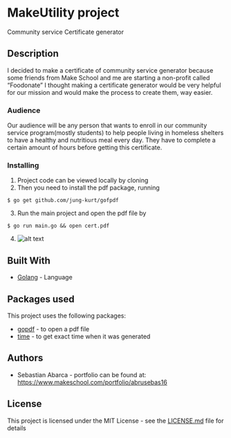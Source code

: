 # MakeUtility project
Community service Certificate generator

## Description
I decided to make a certificate of community service generator because some 
friends from Make School and me are starting a non-profit called “Foodonate”
I thought making a certificate generator would be very helpful for our mission and 
would make the process to create them, way easier. 

### Audience 
Our audience will be any person that wants to enroll in our community service program(mostly students) 
to help people living in homeless shelters to have a healthy and nutritious meal every day. They have 
to complete a certain amount of hours before getting this certificate.


### Installing

1. Project code can be viewed locally by cloning 
2. Then you need to install the pdf package, running
```
$ go get github.com/jung-kurt/gofpdf
```
3. Run the main project and open the pdf file by
```
$ go run main.go && open cert.pdf
```
4. ![alt text]()
## Built With

* [Golang](https://golang.org/) - Language 

## Packages used
This project uses the following packages:

* [gopdf](https://github.com/jung-kurt/gofpdf) - to open a pdf file 
* [time](https://golang.org/pkg/time/) - to get exact time when it was generated 

## Authors

* Sebastian Abarca - portfolio can be found at:
https://www.makeschool.com/portfolio/abrusebas16


## License

This project is licensed under the MIT License - see the [LICENSE.md](LICENSE.md) file for details
